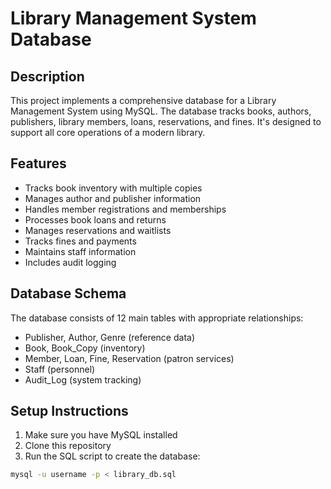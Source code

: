 # Library Management System Database

## Description
This project implements a comprehensive database for a Library Management System using MySQL. The database tracks books, authors, publishers, library members, loans, reservations, and fines. It's designed to support all core operations of a modern library.

## Features
- Tracks book inventory with multiple copies
- Manages author and publisher information
- Handles member registrations and memberships
- Processes book loans and returns
- Manages reservations and waitlists
- Tracks fines and payments
- Maintains staff information
- Includes audit logging

## Database Schema
The database consists of 12 main tables with appropriate relationships:
- Publisher, Author, Genre (reference data)
- Book, Book_Copy (inventory)
- Member, Loan, Fine, Reservation (patron services)
- Staff (personnel)
- Audit_Log (system tracking)

## Setup Instructions

1. Make sure you have MySQL installed
2. Clone this repository
3. Run the SQL script to create the database:

```bash
mysql -u username -p < library_db.sql
